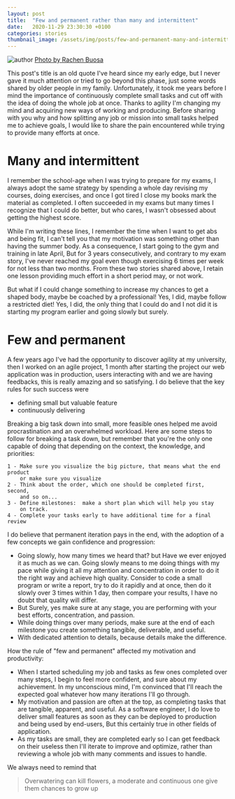 ```yaml
---
layout: post
title:  "Few and permanent rather than many and intermittent"
date:   2020-11-29 23:30:30 +0100
categories: stories
thumbnail_image: /assets/img/posts/few-and-permanent-many-and-intermittent.jpg
---
```

![author](/assets/img/posts/few-and-permanent-many-and-intermittent.jpg)
[Photo by Rachen Buosa](https://garden.lovetoknow.com/image/224771~handwithseedlings.jpg)

This post's title is an old quote I've heard since my early edge, but I never gave it much attention or tried to go beyond this phase, just some words shared by older people in my family. Unfortunately, it took me years before I mind the importance of continuously complete small tasks and cut off with the idea of doing the whole job at once.
Thanks to agility I'm changing my mind and acquiring new ways of working and producing.
Before sharing with you why and how splitting any job or mission into small  tasks helped me to achieve goals, I would like to share the pain encountered while trying to provide many efforts at once.

# Many and intermittent
I remember the school-age when I was trying to prepare for my exams, I  always adopt the same strategy by spending a whole day revising my courses, doing exercises, and once I got tired I close my books mark the material as completed. I often succeeded in my exams but many times I recognize that I could do better, but who cares, I wasn't obsessed about getting the highest score.

While I'm writing these lines, I remember the time when I want to get abs and being fit, I can't tell you that my motivation was something other than having the summer body. As a consequence, I start going to the gym and training in late April, But for 3 years consecutively, and contrary to my exam story, I've never reached my goal even though exercising 6 times per week for not less than two months.
From these two stories shared above, I retain one lesson providing much effort in a short period may, or not work.
 
But what if I could change something to increase my chances to get a shaped body, maybe be coached by a professional! Yes, I did, maybe follow a restricted diet! Yes, I did, the only thing that I could do and I not did it is starting my program earlier and going slowly but surely.

# Few and permanent
A few years ago I've had the opportunity to discover agility at my university, then I worked on an agile project, 1 month after starting the project our web application was in production, users interacting with and we are having feedbacks, this is really amazing and so satisfying. I do believe that the key rules for such success were
 - defining small but valuable feature
 - continuously delivering

Breaking a big task down into small, more feasible ones helped me avoid procrastination and an overwhelmed workload. Here are some steps to follow for breaking a task down, but remember that you're the only one capable of doing that depending on the context, the knowledge, and priorities:

    1 - Make sure you visualize the big picture, that means what the end product
        or make sure you visualize
    2 - Think about the order, which one should be completed first, second,
        and so on...
    3 - Define milestones:  make a short plan which will help you stay
        on track.
    4 - Complete your tasks early to have additional time for a final review
    
I do believe that permanent iteration pays in the end, with the adoption of a few concepts we gain confidence and progression:

 - Going slowly, how many times we heard that? but Have we ever enjoyed it as much as we can. Going slowly means to me doing things with my pace while giving it all my attention and concentration in order to do it the right way and achieve high quality. Consider to code a small program or write a report, try to do it rapidly and at once, then do it slowly over 3 times within 1 day, then compare your results, I have no doubt that quality will differ.
 - But Surely, yes make sure at any stage, you are performing with your best efforts, concentration, and passion.
 - While doing things over many periods, make sure at the end of each milestone you create something tangible, deliverable, and useful.
 - With dedicated attention to details, because details make the difference.
 
How the rule of "few and permanent" affected my motivation and productivity:
 - When I started scheduling my job and tasks as few ones completed over many steps, I begin to feel more confident, and sure about my achievement. In my unconscious mind, I'm convinced that I'll reach the expected goal whatever how many iterations I'll go through.
 - My motivation and passion are often at the top, as completing tasks that are tangible, apparent, and useful. As a software engineer, I do love to deliver small features as soon as they can be deployed to production and being used by end-users, But this certainly true in other fields of application.
 - As my tasks are small, they are completed early so I can get feedback on their useless then I'll iterate to improve and optimize, rather than reviewing a whole job with many comments and issues to handle.
 
We always need to remind that
 > Overwatering can kill flowers, a moderate and continuous one give them chances to grow up